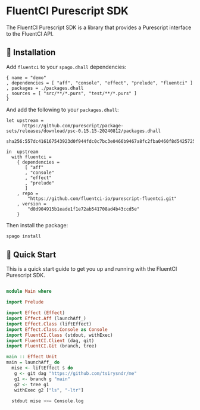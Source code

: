 # FluentCI Purescript SDK

The FluentCI Purescript SDK is a library that provides a Purescript interface to the FluentCI API.

## 🚚 Installation

Add `fluentci` to your `spago.dhall` dependencies:

```dhall
{ name = "demo"
, dependencies = [ "aff", "console", "effect", "prelude", "fluentci" ]
, packages = ./packages.dhall
, sources = [ "src/**/*.purs", "test/**/*.purs" ]
}
```

And add the following to your `packages.dhall`:

```dhall
let upstream =
      https://github.com/purescript/package-sets/releases/download/psc-0.15.15-20240812/packages.dhall
        sha256:557dc416167543923d0f944fdc0c7bc3e0466b9467a8fc2fba0460f8d5425725

in  upstream
  with fluentci =
    { dependencies =
       [ "aff"
       , "console"
       , "effect"
       , "prelude"
       ]
    , repo =
        "https://github.com/fluentci-io/purescript-fluentci.git"
    , version =
        "d0d904915b1eade1f1e72ab541708ad4b43ccd5e"
    }
```

Then install the package:

```bash
spago install
```

## 🚀 Quick Start

This is a quick start guide to get you up and running with the FluentCI Purescript SDK.

```purescript

module Main where

import Prelude

import Effect (Effect)
import Effect.Aff (launchAff_)
import Effect.Class (liftEffect)
import Effect.Class.Console as Console
import FluentCI.Class (stdout, withExec)
import FluentCI.Client (dag, git)
import FluentCI.Git (branch, tree)

main :: Effect Unit
main = launchAff_ do
  mise <- liftEffect $ do
   g <- git dag "https://github.com/tsirysndr/me"
   g1 <- branch g "main"
   g2 <- tree g1
   withExec g2 ["ls", "-ltr"]
    
  stdout mise >>= Console.log
```
